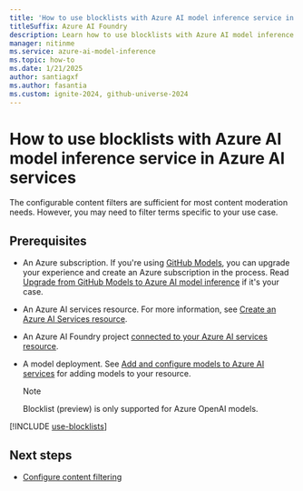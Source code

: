 ```yaml
---
title: 'How to use blocklists with Azure AI model inference service in Azure AI services'
titleSuffix: Azure AI Foundry
description: Learn how to use blocklists with Azure AI model inference service in Azure AI services
manager: nitinme
ms.service: azure-ai-model-inference
ms.topic: how-to
ms.date: 1/21/2025
author: santiagxf
ms.author: fasantia
ms.custom: ignite-2024, github-universe-2024
---
```


# How to use blocklists with Azure AI model inference service in Azure AI services

The configurable content filters are sufficient for most content moderation needs. However, you may need to filter terms specific to your use case. 

## Prerequisites

* An Azure subscription. If you're using [GitHub Models](https://docs.github.com/en/github-models/), you can upgrade your experience and create an Azure subscription in the process. Read [Upgrade from GitHub Models to Azure AI model inference](quickstart-github-models.md) if it's your case.

* An Azure AI services resource. For more information, see [Create an Azure AI Services resource](../../../ai-services/multi-service-resource.md?context=/azure/ai-services/model-inference/context/context).

* An Azure AI Foundry project [connected to your Azure AI services resource](configure-project-connection.md).

* A model deployment. See [Add and configure models to Azure AI services](create-model-deployments.md) for adding models to your resource.

    > [!NOTE]
    > Blocklist (preview) is only supported for Azure OpenAI models.

[!INCLUDE [use-blocklists](../../includes/use-blocklists.md)]

## Next steps

* [Configure content filtering](configure-content-filters.md)
